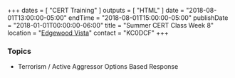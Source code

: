 +++
dates = [ "CERT Training" ]
outputs = [ "HTML" ]
date = "2018-08-01T13:00:00-05:00"
endTime = "2018-08-01T15:00:00-05:00"
publishDate = "2018-01-01T00:00:00-06:00"
title = "Summer CERT Class Week 8"
location = "[Edgewood Vista](https://maps.google.com/?daddr=Edgewood+Vista,+4420+37th+Ave+S,+Fargo,+ND+58104)"
contact = "KC0DCF"
+++
### Topics

* Terrorism / Active Aggressor Options Based Response
